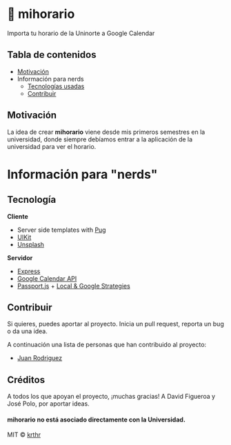 # 📆 mihorario
Importa tu horario de la Uninorte a Google Calendar

## Tabla de contenidos
- [Motivación](#motivación) 
- Información para nerds
  - [Tecnologías usadas](#tecnología)
  - [Contribuir](#contribuir)

## Motivación
La idea de crear **mihorario** viene desde mis primeros semestres en la universidad, donde siempre debíamos entrar a la aplicación de la universidad para ver el horario.

# Información para "nerds"
## Tecnología

<b>Cliente</b>
- Server side templates with [Pug](https://pugjs.org/)
- [UIKit](https://getuikit.com/)
- [Unsplash](https://source.unsplash.com/)

<b>Servidor</b>
- [Express](https://expressjs.com/)
- [Google Calendar API]()
- [Passport.js](http://www.passportjs.org/) + [Local & Google Strategies](http://www.passportjs.org/docs/)

## Contribuir
Si quieres, puedes aportar al proyecto. Inicia un pull request, reporta un bug o da una idea.

A continuación una lista de personas que han contribuido al proyecto:

- [Juan Rodriguez](https://github.com/sjdonado)

## Créditos
A todos los que apoyan el proyecto, ¡muchas gracias! A David Figueroa y José Polo, por aportar ideas.

#### mihorario no está asociado directamente con la Universidad.

MIT © [krthr](https://github.com/krthr)
